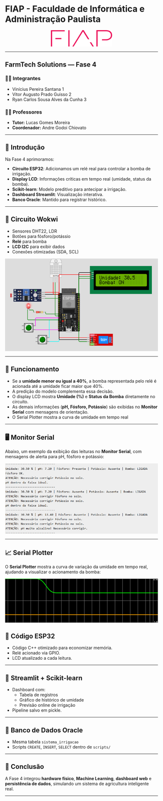 # FIAP - Faculdade de Informática e Administração Paulista

<p align="center">
<a href="https://www.fiap.com.br/"><img src="../assets/logo-fiap.png" alt="FIAP - Faculdade de Informática e Administração Paulista" width="40%"></a>
</p>

---

## FarmTech Solutions — Fase 4

### 👨‍🎓 Integrantes
- Vinícius Pereira Santana 1
- Vitor Augusto Prado Guisso 2
- Ryan Carlos Sousa Alves da Cunha 3

### 👩‍🏫 Professores
- **Tutor:** Lucas Gomes Moreira
- **Coordenador:** Andre Godoi Chiovato

---

## 📜 Introdução

Na Fase 4 aprimoramos:
- **Circuito ESP32**: Adicionamos um relé real para controlar a bomba de irrigação.
- **Display LCD**: Informações críticas em tempo real (umidade, status da bomba).
- **Scikit-learn**: Modelo preditivo para antecipar a irrigação.
- **Dashboard Streamlit**: Visualização interativa.
- **Banco Oracle**: Mantido para registrar histórico.

---

## 📜 Circuito Wokwi

- Sensores DHT22, LDR
- Botões para fósforo/potássio
- **Relé** para bomba
- **LCD I2C** para exibir dados
- Conexões otimizadas (SDA, SCL)

![Circuito Wokwi](../assets/circuito.PNG)

---

## 📜 Funcionamento

- Se a **umidade menor ou igual a 40%**, a bomba representada pelo relé é acionada até a umidade ficar maior que 40%.
- A predição do modelo complementa essa decisão.
- O display LCD mostra **Umidade (%)** e **Status da Bomba** diretamente no circuito.
- As demais informações (**pH, Fósforo, Potássio**) são exibidas no **Monitor Serial** com mensagens de orientação.
- O Serial Plotter mostra a curva de umidade em tempo real

---

## 🖥️ Monitor Serial

Abaixo, um exemplo da exibição das leituras no **Monitor Serial**, com mensagens de alerta para pH, fósforo e potássio:

![Monitor Serial](../assets/visor.PNG)

---

## 📈 Serial Plotter

O **Serial Plotter** mostra a curva de variação da umidade em tempo real, ajudando a visualizar o acionamento da bomba:

![Gráfico de Umidade](../assets/grafico_pHxumidade.png)


## 📜 Código ESP32

- Código C++ otimizado para economizar memória.
- Relé acionado via GPIO.
- LCD atualizado a cada leitura.

---

## 📜 Streamlit + Scikit-learn

- Dashboard com:
  - Tabela de registros
  - Gráfico de histórico de umidade
  - Previsão online de irrigação
- Pipeline salvo em pickle.

---

## 📜 Banco de Dados Oracle

- Mesma tabela `sistema_irrigacao`
- Scripts `CREATE`, `INSERT`, `SELECT` dentro de `scripts/`

---

## 📜 Conclusão

A Fase 4 integrou **hardware físico**, **Machine Learning**, **dashboard web** e **persistência de dados**, simulando um sistema de agricultura inteligente real.

---

